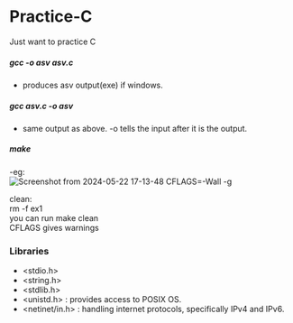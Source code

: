 # Practice-C
Just want to practice C
##### gcc -o asv asv.c
- produces asv output(exe) if windows.
##### gcc asv.c -o asv
- same output as above. -o tells the input after it is the output.
##### make
-eg:</br> 
![Screenshot from 2024-05-22 17-13-48](https://github.com/hawahari/Practice-C/assets/149294262/3348d875-9b80-4fe7-bdb6-cd9a12a44497)
CFLAGS=-Wall -g<br>

clean:<br>
	rm -f ex1<br>
you can run make clean</br>
CFLAGS gives warnings </br>
 
### Libraries
- <stdio.h>
- <string.h>
- <stdlib.h>
- <unistd.h> : provides access to POSIX OS.
- <netinet/in.h> : handling internet protocols, specifically IPv4 and IPv6.
